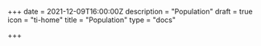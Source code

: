 +++
date = 2021-12-09T16:00:00Z
description = "Population"
draft = true
icon = "ti-home"
title = "Population"
type = "docs"

+++

